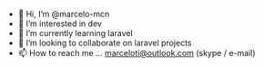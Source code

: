 - 👋 Hi, I’m @marcelo-mcn
- 👀 I’m interested in dev
- 🌱 I’m currently learning laravel
- 💞️ I’m looking to collaborate on laravel projects
- 📫 How to reach me ... marceloti@outlook.com (skype / e-mail)

<!---
marcelo-mcn/marcelo-mcn is a ✨ special ✨ repository because its `README.md` (this file) appears on your GitHub profile.
You can click the Preview link to take a look at your changes.
--->

